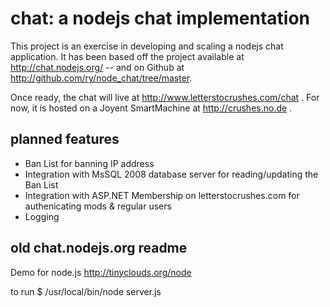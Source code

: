 chat: a nodejs chat implementation
==================================

This project is an exercise in developing and scaling a nodejs chat application. It has been based off the project available at http://chat.nodejs.org/ -- and on Github at http://github.com/ry/node_chat/tree/master.

Once ready, the chat will live at http://www.letterstocrushes.com/chat . For now, it is hosted on a Joyent SmartMachine at http://crushes.no.de .

planned features
----------------

- Ban List for banning IP address
- Integration with MsSQL 2008 database server for reading/updating the Ban List
- Integration with ASP.NET Membership on letterstocrushes.com for authenicating mods & regular users
- Logging

old chat.nodejs.org readme
--------------------------

Demo for node.js http://tinyclouds.org/node

to run
$ /usr/local/bin/node server.js
